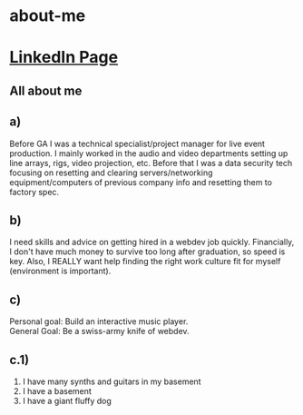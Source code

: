 # about-me

# [LinkedIn Page](https://www.linkedin.com/in/tylershockey/)

## All about me

## a) 
Before GA I was a technical specialist/project manager for live event production.  I mainly worked in the audio and video departments setting up line arrays, rigs, video projection, etc.  Before that I was a data security tech focusing on resetting and clearing servers/networking equipment/computers of previous company info and resetting them to factory spec.

## b) 
I need skills and advice on getting hired in a webdev job quickly.  Financially, I don't have much money to survive too long after graduation, so speed is key.  Also, I REALLY want help finding the right work culture fit for myself (environment is important).

## c) 
Personal goal: Build an interactive music player.  
General Goal: Be a swiss-army knife of webdev.

## c.1)	
1.  I have many synths and guitars in my basement
2.  I have a basement
3.  I have a giant fluffy dog


